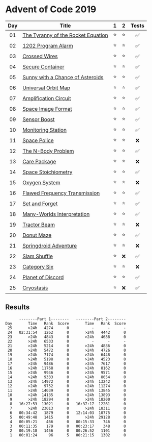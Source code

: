 # Advent of Code 2019

| Day | Title                                                                     |   1    |   2    |       Tests        |
| :-: | ------------------------------------------------------------------------- | :----: | :----: | :----------------: |
| 01  | [The Tyranny of the Rocket Equation](https://adventofcode.com/2019/day/1) | :star: | :star: | :white_check_mark: |
| 02  | [1202 Program Alarm](https://adventofcode.com/2019/day/2)                 | :star: | :star: | :white_check_mark: |
| 03  | [Crossed Wires](https://adventofcode.com/2019/day/3)                      | :star: | :star: | :white_check_mark: |
| 04  | [Secure Container](https://adventofcode.com/2019/day/4)                   | :star: | :star: | :white_check_mark: |
| 05  | [Sunny with a Chance of Asteroids](https://adventofcode.com/2019/day/5)   | :star: | :star: | :white_check_mark: |
| 06  | [Universal Orbit Map](https://adventofcode.com/2019/day/6)                | :star: | :star: | :white_check_mark: |
| 07  | [Amplification Circuit](https://adventofcode.com/2019/day/7)              | :star: | :star: | :white_check_mark: |
| 08  | [Space Image Format](https://adventofcode.com/2019/day/8)                 | :star: | :star: | :white_check_mark: |
| 09  | [Sensor Boost](https://adventofcode.com/2019/day/9)                       | :star: | :star: | :white_check_mark: |
| 10  | [Monitoring Station](https://adventofcode.com/2019/day/10)                | :star: | :star: | :white_check_mark: |
| 11  | [Space Police](https://adventofcode.com/2019/day/11)                      | :star: | :star: |        :x:         |
| 12  | [The N-Body Problem](https://adventofcode.com/2019/day/12)                | :star: | :star: | :white_check_mark: |
| 13  | [Care Package](https://adventofcode.com/2019/day/13)                      | :star: | :star: |        :x:         |
| 14  | [Space Stoichiometry](https://adventofcode.com/2019/day/14)               | :star: | :star: | :white_check_mark: |
| 15  | [Oxygen System](https://adventofcode.com/2019/day/15)                     | :star: | :star: |        :x:         |
| 16  | [Flawed Frequency Transmission](https://adventofcode.com/2019/day/16)     | :star: | :star: | :white_check_mark: |
| 17  | [Set and Forget](https://adventofcode.com/2019/day/17)                    | :star: | :star: | :white_check_mark: |
| 18  | [Many-Worlds Interpretation](https://adventofcode.com/2019/day/18)        | :star: | :star: | :white_check_mark: |
| 19  | [Tractor Beam](https://adventofcode.com/2019/day/19)                      | :star: | :star: |        :x:         |
| 20  | [Donut Maze](https://adventofcode.com/2019/day/20)                        | :star: | :star: | :white_check_mark: |
| 21  | [Springdroid Adventure](https://adventofcode.com/2019/day/21)             | :star: | :star: |        :x:         |
| 22  | [Slam Shuffle](https://adventofcode.com/2019/day/22)                      | :star: |  :x:   | :white_check_mark: |
| 23  | [Category Six](https://adventofcode.com/2019/day/23)                      | :star: | :star: |        :x:         |
| 24  | [Planet of Discord](https://adventofcode.com/2019/day/24)                 | :star: | :star: | :white_check_mark: |
| 25  | [Cryostasis](https://adventofcode.com/2019/day/25)                        | :star: |  :x:   | :white_check_mark: |

## Results

```text
      --------Part 1--------   --------Part 2--------
Day       Time   Rank  Score       Time   Rank  Score
 25       >24h   4274      0          -      -      -
 24   02:31:54   1262      0       >24h   4442      0
 23       >24h   4843      0       >24h   4688      0
 22       >24h   6533      0          -      -      -
 21       >24h   5214      0       >24h   4886      0
 20       >24h   5472      0       >24h   4726      0
 19       >24h   7174      0       >24h   6448      0
 18       >24h   5198      0       >24h   4523      0
 17       >24h   9486      0       >24h   7617      0
 16       >24h  11768      0       >24h   8162      0
 15       >24h   9946      0       >24h   9571      0
 14       >24h   9333      0       >24h   8654      0
 13       >24h  14972      0       >24h  13242      0
 12       >24h   9752      0       >24h  11274      0
 11       >24h  14039      0       >24h  13845      0
 10       >24h  14135      0       >24h  13893      0
  9       >24h  18294      0       >24h  18200      0
  8   16:27:53  13021      0   16:37:17  12261      0
  7       >24h  23013      0       >24h  18311      0
  6   00:34:42   1879      0   12:14:03  10775      0
  5   00:49:48   1415      0       >24h  29128      0
  4   00:05:21    466      0   00:15:33    746      0
  3   00:11:35    179      0   00:23:17    348      0
  2   00:19:18   1456      0   00:26:52   1101      0
  1   00:01:24     96      5   00:21:15   1302      0
```
